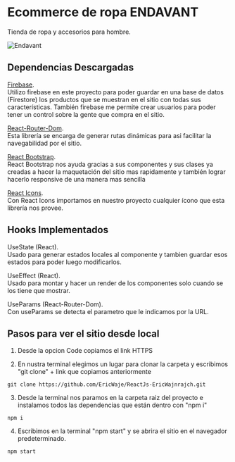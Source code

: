 # Ecommerce de ropa ENDAVANT

Tienda de ropa y accesorios para hombre.

![Endavant](https://user-images.githubusercontent.com/68959845/116279819-5d5be500-a75e-11eb-8ce0-6be48a57cfab.gif)

## Dependencias Descargadas

[Firebase](https://firebase.google.com/).\
Utilizo firebase en este proyecto para poder guardar en una base de datos (Firestore) los productos que se muestran en el sitio con todas sus características.
También firebase me permite crear usuarios para poder tener un control sobre la gente que compra en el sitio.

[React-Router-Dom](https://reactrouter.com/web/guides/quick-start).\
Esta librería se encarga de generar rutas dinámicas para asi facilitar la navegabilidad por el sitio.

[React Bootstrap](https://react-bootstrap.github.io/).\
React Bootstrap nos ayuda gracias a sus componentes y sus clases ya creadas a hacer la maquetación del sitio mas rapidamente y también lograr hacerlo responsive de una manera mas sencilla

[React Icons](https://react-icons.github.io/react-icons/).\
Con React Icons importamos en nuestro proyecto cualquier ícono que esta librería nos provee.

## Hooks Implementados

UseState (React).\
Usado para generar estados locales al componente y tambien guardar esos estados para poder luego modificarlos.

UseEffect (React).\
Usado para montar y hacer un render de los componentes solo cuando se los tiene que mostrar.

UseParams (React-Router-Dom).\
Con useParams se detecta el parametro que le indicamos por la URL.

## Pasos para ver el sitio desde local

1. Desde la opcion Code copiamos el link HTTPS

2. En nustra terminal elegimos un lugar para clonar la carpeta y escribimos "git clone" + link que copiamos anteriormente

```
git clone https://github.com/EricWaje/ReactJs-EricWajnrajch.git
```

3. Desde la terminal nos paramos en la carpeta raiz del proyecto e instalamos todos las dependencias que están dentro con "npm i"

```
npm i
```

4. Escribimos en la terminal "npm start" y se abrira el sitio en el navegador predeterminado.

```
npm start
```




<!-- yo grabe el video, después lo transforme en un gif, guarde la imagen en public y escribi en el .md ![alt text](public/imagenes/firabase0.png) -->






